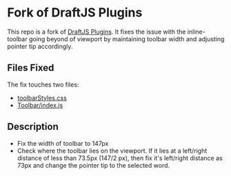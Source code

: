 # Fork of DraftJS Plugins
This repo is a fork of [DraftJS Plugins][1]. It fixes the issue with the inline-toolbar going beyond of viewport by maintaining toolbar width and adjusting pointer tip accordingly.

[1]: https://github.com/draft-js-plugins/draft-js-plugins
[2]: https://github.com/Aminoid/draft-js-plugins/blob/master/draft-js-inline-toolbar-plugin/src/toolbarStyles.css
[3]: https://github.com/Aminoid/draft-js-plugins/blob/master/draft-js-inline-toolbar-plugin/src/components/Toolbar/index.js

## Files Fixed
The fix touches two files:
* [toolbarStyles.css][2]
* [Toolbar/index.js][3]

## Description
* Fix the width of toolbar to 147px
* Check where the toolbar lies on the viewport. If it lies at a left/right distance of less than 73.5px (147/2 px), then fix it's left/right distance as 73px and change the pointer tip to the selected word.
